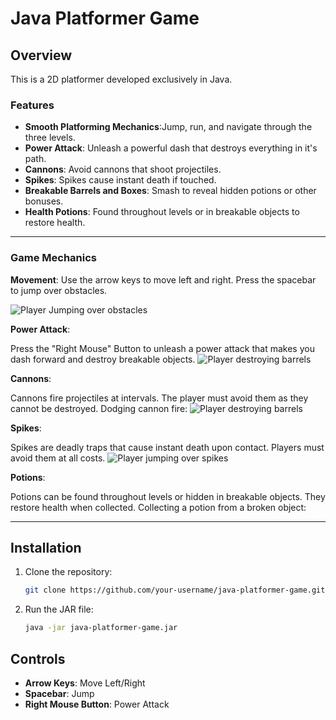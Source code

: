 # Java Platformer Game

## Overview
This is a 2D platformer developed exclusively in Java.

### Features
- **Smooth Platforming Mechanics**:Jump, run, and navigate through the three levels.
- **Power Attack**: Unleash a powerful dash that destroys everything in it's path.
- **Cannons**: Avoid cannons that shoot projectiles.
- **Spikes**: Spikes cause instant death if touched.
- **Breakable Barrels and Boxes**: Smash to reveal hidden potions or other bonuses.
- **Health Potions**: Found throughout levels or in breakable objects to restore health.

---

### Game Mechanics
**Movement**:
Use the arrow keys to move left and right.
Press the spacebar to jump over obstacles.

![Player Jumping over obstacles](https://i.imgur.com/BMmY6H9.gif)

**Power Attack**:

Press the "Right Mouse" Button to unleash a power attack that makes you dash forward and destroy breakable objects.
![Player destroying barrels](https://i.imgur.com/Ke6WjMS.gif)


**Cannons**:

Cannons fire projectiles at intervals. The player must avoid them as they cannot be destroyed.
Dodging cannon fire:
![Player destroying barrels](https://i.imgur.com/gCv3q3v.gif)

**Spikes**:

Spikes are deadly traps that cause instant death upon contact. Players must avoid them at all costs.
![Player jumping over spikes](https://i.imgur.com/eb0l9L1.gif)

**Potions**:

Potions can be found throughout levels or hidden in breakable objects. They restore health when collected.
Collecting a potion from a broken object:

---

## Installation
1. Clone the repository:
    ```bash
    git clone https://github.com/your-username/java-platformer-game.git
    ```

2. Run the JAR file:
    ```bash
    java -jar java-platformer-game.jar
    ```

## Controls
- **Arrow Keys**: Move Left/Right
- **Spacebar**: Jump
- **Right Mouse Button**: Power Attack
